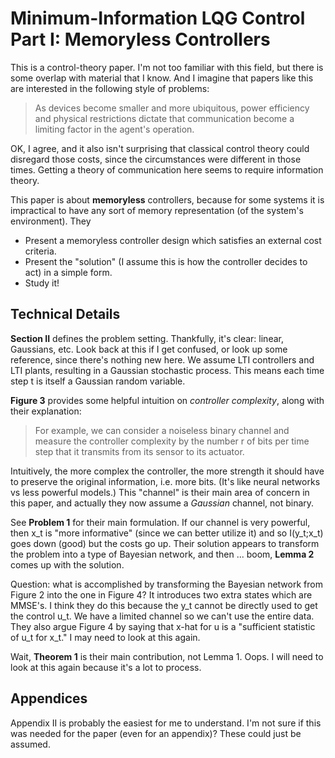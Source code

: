 # Minimum-Information LQG Control Part I: Memoryless Controllers

This is a control-theory paper. I'm not too familiar with this field, but there
is some overlap with material that I know. And I imagine that papers like this
are interested in the following style of problems:

> As devices become smaller and more ubiquitous, power efficiency and physical
> restrictions dictate that communication become a limiting factor in the
> agent's operation.

OK, I agree, and it also isn't surprising that classical control theory could
disregard those costs, since the circumstances were different in those times.
Getting a theory of communication here seems to require information theory.

This paper is about **memoryless** controllers, because for some systems it is
impractical to have any sort of memory representation (of the system's
environment). They

- Present a memoryless controller design which satisfies an external cost
  criteria.
- Present the "solution" (I assume this is how the controller decides to act) in
  a simple form.
- Study it!


## Technical Details

**Section II** defines the problem setting. Thankfully, it's clear: linear,
Gaussians, etc.  Look back at this if I get confused, or look up some reference,
since there's nothing new here. We assume LTI controllers and LTI plants,
resulting in a Gaussian stochastic process. This means each time step t is
itself a Gaussian random variable.

**Figure 3** provides some helpful intuition on *controller complexity*, along
with their explanation:

> For example, we can consider a noiseless binary channel and measure the
> controller complexity by the number r of bits per time step that it transmits
> from its sensor to its actuator.

Intuitively, the more complex the controller, the more strength it should have
to preserve the original information, i.e. more bits. (It's like neural networks
vs less powerful models.) This "channel" is their main area of concern in this
paper, and actually they now assume a *Gaussian* channel, not binary.

See **Problem 1** for their main formulation. If our channel is very powerful,
then x_t is "more informative" (since we can better utilize it) and so
I(y_t;x_t) goes down (good) but the costs go up. Their solution appears to
transform the problem into a type of Bayesian network, and then ... boom,
**Lemma 2** comes up with the solution.

Question: what is accomplished by transforming the Bayesian network from Figure
2 into the one in Figure 4? It introduces two extra states which are MMSE's. I
think they do this because the y_t cannot be directly used to get the control
u_t. We have a limited channel so we can't use the entire data. They also argue
Figure 4 by saying that x-hat for u is a "sufficient statistic of u_t for x_t."
I may need to look at this again.

Wait, **Theorem 1** is their main contribution, not Lemma 1. Oops. I will need
to look at this again because it's a lot to process.


## Appendices

Appendix II is probably the easiest for me to understand. I'm not sure if this
was needed for the paper (even for an appendix)? These could just be assumed.
